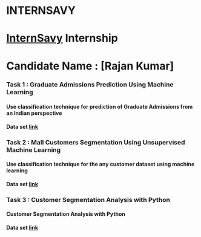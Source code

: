 # INTERNSAVY

# [InternSavy](https://www.internsavy.com/)    Internship
# Candidate Name : [Rajan Kumar]

### Task 1 : Graduate Admissions Prediction Using Machine Learning 

#### Use classification technique for prediction of Graduate Admissions from an Indian perspective

**Data set [link](https://www.kaggle.com/datasets/mohansacharya/graduate-admissions)**


### Task 2 : Mall Customers Segmentation Using Unsupervised Machine Learning 

#### Use classification technique for the any customer dataset using machine learning

**Data set [link](https://www.kaggle.com/datasets/shwetabh123/mall-customers)**


### Task 3 : Customer Segmentation Analysis with Python 

#### Customer Segmentation Analysis with Python

**Data set [link](https://www.kaggle.com/datasets/vjchoudhary7/customer-segmentation-tutorial-in-python)**


